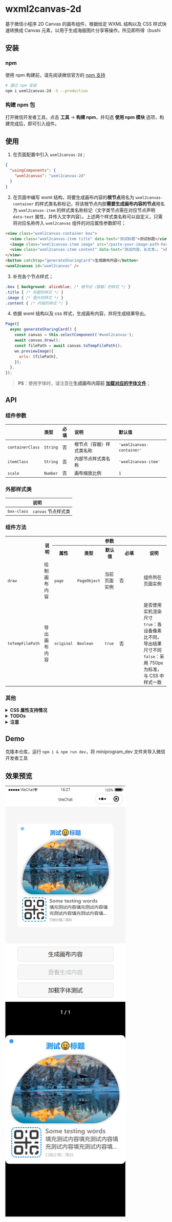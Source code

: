 # wxml2canvas-2d

基于微信小程序 2D Canvas 的画布组件，根据给定 WXML 结构以及 CSS 样式快速转换成 Canvas 元素，以用于生成海报图片分享等操作。所见即所得（bushi

## 安装

### npm

使用 npm 构建前，请先阅读微信官方的 [npm 支持](https://developers.weixin.qq.com/miniprogram/dev/devtools/npm.html)

```bash
# 通过 npm 安装
npm i wxml2canvas-2d -S --production
```

### 构建 npm 包

打开微信开发者工具，点击 **工具** -> **构建 npm**，并勾选 **使用 npm 模块** 选项，构建完成后，即可引入组件。

## 使用

1. 在页面配置中引入 `wxml2canvas-2d` ;
```json
{
  "usingComponents": {
    "wxml2canvas": "wxml2canvas-2d"
  }
}
```
2. 在页面中编写 wxml 结构，将要生成画布内容的**根节点**用名为 `wxml2canvas-container` 的样式类名称标记，将该根节点内部**需要生成画布内容的节点**用名为 `wxml2canvas-item` 的样式类名称标记（文字类节点需在对应节点声明 `data-text` 属性，并传入文字内容）。上述两个样式类名称可以自定义，只需将对应名称传入 `wxml2canvas` 组件的对应属性参数即可；
```html
<view class="wxml2canvas-container box">
  <view class="wxml2canvas-item title" data-text="测试标题">测试标题</view>
  <image class="wxml2canvas-item image" src="/paste-your-image-path-here.png" />
  <view class="wxml2canvas-item content" data-text="测试内容，长文本。。">测试内容，长文本。。</view>
</view>
<button catchtap="generateSharingCard">生成画布内容</button>
<wxml2canvas id="wxml2canvas" />
```
3. 补充各个节点样式；
```css
.box { background: aliceblue; /* 根节点（容器）的样式 */ }
.title { /* 标题的样式 */ }
.image { /* 图片的样式 */ }
.content { /* 内容的样式 */ }
```
4. 依据 wxml 结构以及 css 样式，生成画布内容，并将生成结果导出。
```javascript
Page({
  async generateSharingCard() {
    const canvas = this.selectComponent('#wxml2canvas');
    await canvas.draw();
    const filePath = await canvas.toTempFilePath();
    wx.previewImage({
      urls: [filePath],
    });
  },
});
```

> **PS**：使用字体时，请注意在**生成画布内容前** [**加载对应的字体文件**](https://developers.weixin.qq.com/miniprogram/dev/api/ui/font/wx.loadFontFace.html)；

## API

### 组件参数

||类型|必填|说明|默认值|
|:-|:-|:-|:-|:-|
|`containerClass`|`String`|否|根节点（容器）样式类名称|`'wxml2canvas-container'`|
|`itemClass`|`String`|否|内部节点样式类名称|`'wxml2canvas-item'`|
|`scale`|`Number`|否|画布缩放比例|`1`|

### 外部样式类

||说明|
|:-|:-|
|`box-class`|`canvas` 节点样式类|

### 组件方法

<table>
  <tr>
    <th rowspan=2></th>
    <th rowspan=2>说明</th>
    <th colspan=5>参数</th>
  </tr>
  <tr>
    <th>属性</th>
    <th>类型</th>
    <th>默认值</th>
    <th width=62>必填</th>
    <th>说明</th>
  </tr>
  <tr>
    <td><code>draw</code></td>
    <td>绘制画布内容</td>
    <td><code>page</code></td>
    <td><code>PageObject</code></td>
    <td>当前页面实例</td>
    <td>否</td>
    <td>组件所在页面实例</td>
  </tr>
  <tr>
    <td><code>toTempFilePath</code></td>
    <td>导出画布内容</td>
    <td><code>original</code></td>
    <td><code>Boolean</code></td>
    <td><code>true</code></td>
    <td>否</td>
    <td>是否使用实机渲染尺寸<br><code>true</code>：各设备像素比不同，导出结果尺寸不同<br><code>false</code>：采用 750px 为标准，与 CSS 中样式一致</td>
  </tr>
</table>

### 其他

<details>
  <summary><b>CSS 属性支持情况</b></summary>
  <br>

  > 基础属性：width，height，padding、margin 等布局相关属性不谈

  <table>
    <tr>
      <th colspan=2>属性</th>
      <th>说明</th>
    </tr>
    <tr>
      <td colspan=2><code>background</code></td>
      <td>背景，支持渐变图案</td>
    </tr>
    <tr>
      <td colspan=2><code>background-color</code></td>
      <td>背景颜色，支持</td>
    </tr>
    <tr>
      <td colspan=2><code>background-image</code></td>
      <td>背景图像，支持</td>
    </tr>
    <tr>
      <td rowspan=2><code>background-position</code></td>
      <td><code>background-position-x</code></td>
      <td>背景图像水平方向的位置，支持</td>
    </tr>
    <tr>
      <td><code>background-position-y</code></td>
      <td>背景图像垂直方向的位置，支持</td>
    </tr>
    <tr>
      <td colspan=2><code>background-size</code></td>
      <td>背景图像的大小，支持</td>
    </tr>
    <tr>
      <td colspan=2><code>background-repeat</code></td>
      <td>背景图像的重复方式，暂不支持 <code>space</code> 和 <code>round</code></td>
    </tr>
    <tr>
      <td colspan=2><code>background-clip</code></td>
      <td>背景图像的延伸方式，支持</td>
    </tr>
    <tr>
      <td rowspan="3"><code>border</code></td>
      <td><code>border-width</code></td>
      <td>边框宽度，暂仅支持四边同宽</td>
    </tr>
    <tr>
      <td><code>border-style</code></td>
      <td>边框样式，暂仅支持 <code>solid</code> 和 <code>dashed</code></td>
    </tr>
    <tr>
      <td><code>border-color</code></td>
      <td>边框颜色，支持</td>
    </tr>
    <tr>
      <td colspan=2><code>opacity</code></td>
      <td>透明度，支持</td>
    </tr>
    <tr>
      <td colspan=2><code>box-shadow</code></td>
      <td>阴影，暂仅支持单一阴影</td>
    </tr>
    <tr>
      <td colspan=2><code>border-radius</code></td>
      <td>圆角，支持</td>
    </tr>
    <tr>
      <td colspan=2><code>font-family</code></td>
      <td>字体，支持</td>
    </tr>
    <tr>
      <td colspan=2><code>font-size</code></td>
      <td>字体大小，支持</td>
    </tr>
    <tr>
      <td colspan=2><code>font-weight</code></td>
      <td>字重，支持</td>
    </tr>
    <tr>
      <td colspan=2><code>text-align</code></td>
      <td>文本对齐，支持</td>
    </tr>
    <tr>
      <td colspan=2><code>line-height</code></td>
      <td>行高，支持</td>
    </tr>
    <tr>
      <td colspan=2><code>text-overflow</code></td>
      <td>文字溢出处理，支持</td>
    </tr>
    <tr>
      <td colspan=2><code>color</code></td>
      <td>文字颜色，支持</td>
    </tr>
    <tr>
      <td colspan=2><code>text-indent</code></td>
      <td>首行缩进，支持</td>
    </tr>
    <tr>
      <td colspan=2><code>text-shadow</code></td>
      <td>文字阴影，支持</td>
    </tr>
    <tr>
      <td colspan=2><code>filter</code></td>
      <td>滤镜效果，支持</td>
    </tr>
  </table>
</details>
<details>
  <summary><b>TODOs</b></summary>
  <br>

  - [x] 支持 `background-image` 等背景图片样式
    - [x] 支持 `background-image` 基础属性设置
    - [x] 支持 `background-clip` 延伸范围
  - [ ] 支持渐变类 `Gradients`
    - [x] 支持 `linear-gradient` 线性渐变
    - [x] 支持 `radial-gradient` 径向渐变
    - [x] 支持 `conic-gradient` 锥形渐变
    - [ ] 支持多重 `Gradients` 渐变
    - [ ] 支持渐变类 `Gradients` 插值提示（难）
  - [ ] 支持多重 `background`，多重 `box-shadow`
    - [x] 支持多重 `background-image`
    - [ ] 支持多重 `box-shadow`
  - [ ] 支持 `CSS Transforms` 相关属性（难）
  - [ ] 支持 `CSS Writing Modes` 相关属性（难）
</details>
<details>
  <summary><b>注意</b></summary>
  <br>

  - 微信新版 Canvas 2D 接口基本与 Web Canvas API 对齐，但仍有部分 API 存在差异，随着微信版本或基础库更新，或许会提高相应 API 的支持度
  - 微信新版 Canvas 2D 的画布有宽高分别最大不能超过 4096px 的限制，此 repo 绘制画布时会将画布大小根据设备像素比（dpr）进行放大，使用时请注意避免容器的宽高大于 4096px / dpr
  - 尽管微信新版 Canvas 2D 接口采用同步的方式绘制 Canvas 元素，但在部分机型或平台上调用 wx.canvasToTempFilePath 时，也可能绘制过程尚未完成，所以使用过程中尽可能延迟或分步骤调用 wx.canvasToTempFilePath 进行导出图片的操作
  - iOS 平台对于 Path2D 的支持度不足，此 repo 已去除 Path2D 的相关应用，转而使用普通路径，相对应的路径生成次数会增多，绘制时长有所增加，但不多
  - iOS 平台使用 CanvasContext.ellipse 以及 Path2D.ellipse 时，其中的参数 rotation 旋转角度所使用的角度单位不同：iOS 使用角度值，macOS 平台未知，其余使用弧度值
  - 绘制文字元素时，各机型和各平台对于 font-size、font-weight、line-height 的实际表现与 CSS 中的表现有细微不同，此 repo 暂时使用常量比例进行换算对齐，未彻底解决
  - 绘制元素的边框暂时只支持 solid 和 dashed 两种样式，其中 dashed 样式的边框使用 CanvasContext.setLineDash 实现，各机型和各平台的边框虚线间距表现均有差异，此 repo 暂时使用与边框宽度等比的间距表现虚线边框
  - 绘制元素的阴影时，阴影的透明度将随着背景色的透明度等比改变，未设置背景色时，元素的阴影将会不可见，所以绘制元素的阴影时，请尽量设置该元素的背景色为不透明的实色，若无设置，此 repo 在绘制该元素的阴影前会自动设置为纯黑色背景
  - 绘制文字的阴影时，阴影的透明度将随着文字颜色的透明度等比改变，所以绘制文字的阴影时，请尽量设置该元素的文字颜色为不透明的实色
  - 绘制渐变图案时，请尽量在 CSS 中将渐变的色标按位置正序顺序依次书写，支持使用负值（径向渐变除外），暂未处理色标位置错乱情况下的表现形式，暂不支持控制渐变进程的插值提示
  - 微信新版 Canvas API 目前不支持绘制椭圆形径向渐变图案，此 repo 使用 CanvasContext.scale 对圆形径向渐变图案进行放大或缩小，以实现椭圆形径向渐变图案，而在 closest-corner 与 farthest-corner 模式下的椭圆形径向渐变中，目前还未找出 CSS 在绘制椭圆形径向渐变图案时的长轴与短轴的大小的计算规则，暂时使用常量比例进行换算对齐，未彻底解决
  - 锥形渐变图案目前仅微信开发者工具以及 Windows 平台支持，开发工具上锥形渐变角度的 0° 基准与 CSS 表现一致（即 12 点钟方向），起始角度参数的角度单位为弧度，Windows 平台上的 0° 基准为 3 点钟方向，起始角度参数的角度单位为角度，iOS 和 Android 均不支持 CanvasContext.createConicGradient API，macOS 平台未知
  - 设置渐变背景图案时，请尽量避免使用 black、white 等名词形式描述颜色，部分 iOS 设备不会自动转换颜色内容，难以匹配并识别颜色（目前发现部分 iOS 设备中，红色不管以任何形式描述，结果均显示为 red，暂时已处理，且仅处理颜色为 red 的情况）
</details>

## Demo

克隆本仓库，运行 `npm i & npm run dev`，将 miniprogram_dev 文件夹导入微信开发者工具

## 效果预览

![效果预览](screenshot-0.png)
![效果预览](screenshot-1.png)
